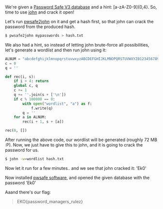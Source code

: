 [](ctf=ekoparty-2015)
[](type=misc)
[](tags=pwsafe,john)
[](tools=john)
[](techniques=bruteforce-attack)

We're given a [Password Safe V3 database](../mypasswords) and a hint: [a-zA-Z0-9]{0,4}. So, time to use [john](http://www.openwall.com/john/) and crack it open!

Let's run [pwsafe2john](https://github.com/piyushcse29/john-the-ripper/blob/master/src/pwsafe2john.c) on it and get a hash first, so that john can crack the password from the produced hash.

```bash
$ pwsafe2john mypasswords > hash.txt
```

We also had a hint, so instead of letting john brute-force all possibilities, let's generate a wordlist and then run john using it:

```python
ALNUM = "abcdefghijklmnopqrstuvwxyzABCDEFGHIJKLMNOPQRSTUVWXYZ0123456789"
c = 0
q = ''

def rec(i, s):
    if i > 4: return
    global c, q
    c += 1
    q += ''.join(s + ['\n'])
    if c % 100000 == 0:
        with open("wordlist", "a") as f:
            f.write(q)
        q = ''
    for a in ALNUM:
        rec(i + 1, s + [a])

rec(0, [])
```

After running the above code, our wordlist will be generated (roughly 72 MB :P). Now, we just have to give this to john, and it is going to crack the password for us.

```bash
$ john -w=wordlist hash.txt
```

Now let it run for a few minutes.. and we see that john cracked it: 'Ek0'

Now installed [pwsafe software](http://pwsafe.info/), and opened the given database with the password 'Ek0'

Aaand there's our flag:
> EKO{password\_managers\_rulez}

